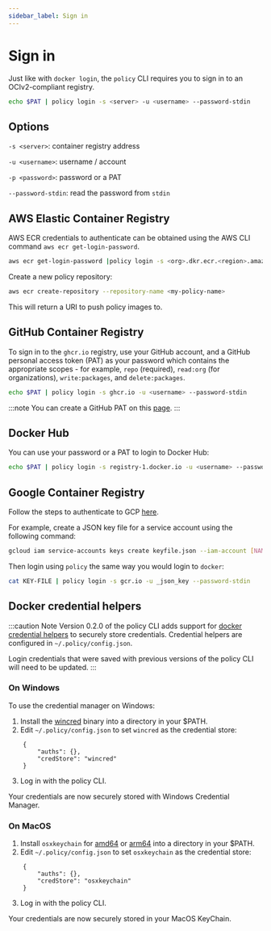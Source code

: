 ```yaml
---
sidebar_label: Sign in
---
```


# Sign in 

Just like with `docker login`, the `policy` CLI requires you to sign in to an OCIv2-compliant registry.  

```bash
echo $PAT | policy login -s <server> -u <username> --password-stdin
```

## Options

`-s <server>`: container registry address

`-u <username>`: username / account

`-p <password>`: password or a PAT

`--password-stdin`: read the password from `stdin`

## AWS Elastic Container Registry

AWS ECR credentials to authenticate can be obtained using the AWS CLI command `aws ecr get-login-password`. 

```bash
aws ecr get-login-password |policy login -s <org>.dkr.ecr.<region>.amazonaws.com -u AWS --password-stdin
```

Create a new policy repository:
```bash
aws ecr create-repository --repository-name <my-policy-name>
```

This will return a URI to push policy images to.

## GitHub Container Registry

To sign in to the `ghcr.io` registry, use your GitHub account, and a GitHub personal access token (PAT) as your password which contains the appropriate scopes - for example, `repo` (required), `read:org` (for organizations), `write:packages`, and `delete:packages`.

```bash
echo $PAT | policy login -s ghcr.io -u <username> --password-stdin
```

:::note
You can create a GitHub PAT on this [page](https://github.com/settings/tokens).
:::

## Docker Hub

You can use your password or a PAT to login to Docker Hub:

```bash
echo $PAT | policy login -s registry-1.docker.io -u <username> --password-stdin
```

## Google Container Registry

Follow the steps to authenticate to GCP [here](https://cloud.google.com/container-registry/docs/advanced-authentication#json-key). 

For example, create a JSON key file for a service account using the following command:

```bash
gcloud iam service-accounts keys create keyfile.json --iam-account [NAME]@[PROJECT_ID].iam.gserviceaccount.com
```

Then login using `policy` the same way you would login to `docker`:

```bash
cat KEY-FILE | policy login -s gcr.io -u _json_key --password-stdin 
```

## Docker credential helpers
:::caution Note
Version 0.2.0 of the policy CLI adds support for [docker credential helpers](https://github.com/docker/docker-credential-helpers) to securely store credentials. Credential helpers are configured in `~/.policy/config.json`.

Login credentials that were saved with previous versions of the policy CLI will need to be updated.
:::

### On Windows
To use the credential manager on Windows:

1. Install the [wincred](https://github.com/docker/docker-credential-helpers/releases/download/v0.7.0/docker-credential-wincred-v0.7.0.windows-amd64.exe) binary into a directory in your $PATH.
2. Edit `~/.policy/config.json` to set `wincred` as the credential store:
```
    {
        "auths": {},
        "credStore": "wincred"
    }
```
3. Log in with the policy CLI.

Your credentials are now securely stored with Windows Credential Manager.

### On MacOS
1. Install `osxkeychain` for [amd64](https://github.com/docker/docker-credential-helpers/releases/download/v0.7.0/docker-credential-osxkeychain-v0.7.0.darwin-amd64) or [arm64](https://github.com/docker/docker-credential-helpers/releases/download/v0.7.0/docker-credential-osxkeychain-v0.7.0.darwin-arm64) into a directory in your $PATH.
2. Edit `~/.policy/config.json` to set `osxkeychain` as the credential store:

```
    {
        "auths": {},
        "credStore": "osxkeychain"
    }
```
3. Log in with the policy CLI.

Your credentials are now securely stored in your MacOS KeyChain.
